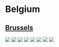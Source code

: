 
# Belgium

## [Brussels](https://www.apple.com/befr/retail/brussels/)
<img src="https://www.apple.com/befr/retail/store/images/galleries/brussels/images/brussels_gallery_image2_large_2x.jpg"/>
<img src="https://www.apple.com/befr/retail/brussels/images/hero_large_2x.jpg"/>
<img src="https://www.apple.com/befr/retail/store/images/galleries/brussels/images/brussels_gallery_image3_large_2x.jpg"/>
<img src="https://www.apple.com/befr/retail/store/images/galleries/brussels/images/brussels_gallery_image4_large_2x.jpg"/>
<img src="https://www.apple.com/befr/retail/store/images/galleries/brussels/images/brussels_gallery_image5_large_2x.jpg"/>
<img src="https://www.apple.com/befr/retail/store/images/galleries/brussels/images/brussels_gallery_image6_large_2x.jpg"/>
<img src="https://www.apple.com/befr/retail/store/images/galleries/brussels/images/brussels_gallery_image7_large_2x.jpg"/>
<img src="https://www.apple.com/befr/retail/store/images/galleries/brussels/images/brussels_gallery_image8_large_2x.jpg"/>
